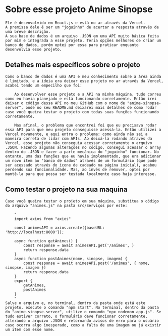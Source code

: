 # Sobre esse projeto Anime Sinopse

    Ele é desenvolvido em React.js e está no ar através da Vercel.
    A premissa dele é ser um "joguinho" de acertar a resposta através de uma breve descrição.
    A sua base de dados é um arquivo .JSON em uma API muito básica feita por mim e integrada a esse projeto. Teria opções melhores de criar um banco de dados, porém optei por essa para praticar enquanto desenvolvia esse projeto.

## Detalhes mais específicos sobre o projeto

    Como o banco de dados é uma API e meu conhecimento sobre a área ainda é limitado, e a ideia era deixar esse projeto no ar através da Vercel, acabei tendo um empecilho que foi:

        Ao desenvolver esse projeto e a API na minha máquina, tudo correu como eu havia planejado e está funcionando corretamente. Então irei deixar o código dessa API no meu GitHub com o nome de "anime-sinopse-server", onde no seu README.md deixarei mais detalhes de como rodar caso você queira testar o projeto com todas suas funções funcionando corretamente.

        Mas afinal, o problema que encontrei foi que eu precisava rodar essa API para que meu projeto conseguisse acessá-la. Então utilizei a Vercel novamente, e aqui entra o problema: como ainda não sei a maneira correta de lidar com APIs. Ao deixá-la rodando através da Vercel, esse projeto não conseguia acessar corretamente o arquivo .JSON. Fazendo algumas alterações no código, consegui acessar o array dentro do .JSON e fazer a parte mecânica do "joguinho" funcionar. No entanto, uma das funções que eu havia implementado, que era adicionar um novo item ao "banco de dados" através de um formulário (que pode ser acessado através do ícone de cadeado na página inicial), acabou perdendo sua funcionalidade. Mas, ao invés de remover, optei por mantê-la para que possa ser testada localmente caso haja interesse.

## Como testar o projeto na sua maquina

    Caso você queira testar o projeto em sua máquina, substitua o código do arquivo "animes.js" na pasta src/Serviços por este:

        "
        import axios from "axios"

        const animesAPI = axios.create({baseURL: 'http://localhost:8000'});

        async function getAnimes() {
            const response = await animesAPI.get('/animes', )
            return response.data
        }
        async function postAnimes(nome, sinopse, imagem) {
            const response = await animesAPI.post('/animes', { nome, sinopse, imagem })
            return response.data
        }
        export {
            getAnimes,
            postAnimes
        }
        "
    Salve o arquivo e, no terminal, dentro da pasta onde está este projeto, execute o comando "npm start". No terminal, dentro da pasta do "anime-sinopse-server", utilize o comando "npx nodemon app.js". Se tudo estiver correto, o formulário deve funcionar corretamente, alterando o arquivo .JSON e retornando avisos de erro para o usuário caso ocorra algo inesperado, como a falta de uma imagem ou já existir um item com esse nome.